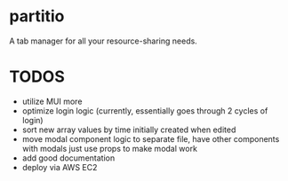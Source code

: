 # partitio
A tab manager for all your resource-sharing needs.

# TODOS
- utilize MUI more
- optimize login logic (currently, essentially goes through 2 cycles of login)
- sort new array values by time initially created when edited
- move modal component logic to separate file, have other components with modals just use props to make modal work
- add good documentation
- deploy via AWS EC2